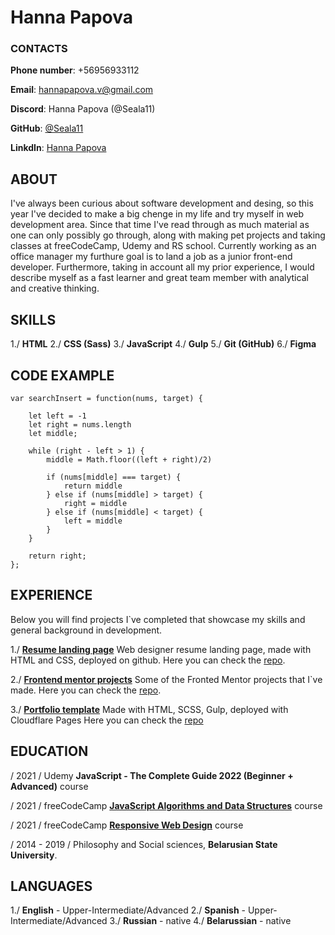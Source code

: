 # **Hanna Papova**

###  CONTACTS

**Phone number**: +56956933112  

**Email**: hannapapova.v@gmail.com  

**Discord**: Hanna Papova (@Seala11)  

**GitHub**: [@Seala11](https://github.com/Seala11)  

**LinkdIn**: [Hanna Papova](https://www.linkedin.com/in/hanna-papova-56a0776b/)  


##  ABOUT

I've always been curious about software development and desing, so this year I've decided to make a big chenge in my life and try myself in web development area. Since that time I've read through as much material as one can only possibly go through, along with making pet projects and taking classes at freeCodeCamp, Udemy and RS school. Currently working as an office manager my furthure goal is to land a job as a junior front-end developer. Furthermore, taking in account all my prior experience,  I would describe myself as a fast learner and great team member with analytical and creative thinking. 

##  SKILLS

1./ **HTML**
2./ **CSS (Sass)**
3./ **JavaScript**
4./ **Gulp**
5./ **Git (GitHub)**
6./ **Figma** 

##  CODE EXAMPLE

```
var searchInsert = function(nums, target) {
    
    let left = -1
    let right = nums.length 
    let middle; 
    
    while (right - left > 1) {
        middle = Math.floor((left + right)/2)
        
        if (nums[middle] === target) {
            return middle
        } else if (nums[middle] > target) {
            right = middle
        } else if (nums[middle] < target) {
            left = middle
        }
    }

    return right;
};
  ```

## EXPERIENCE

Below you will find projects I`ve completed that showcase my skills and general background in development.

1./ **[Resume landing page](#https://slovoo.github.io/resume/ "view the project")**
Web designer resume landing page, made with HTML and CSS, deployed on github.
Here you can check the [repo](https://github.com/Slovoo/resume "resume landing page repo").

2./ **[Frontend mentor projects](#https://frontend-mentor-challenges11.netlify.app/ "view the project")**
Some of the Fronted Mentor projects that I`ve made.
Here you can check the [repo](https://github.com/Seala11/Frontend-Mentor-Projects "fronted mentor repo").

3./ **[Portfolio template](#https://portfolio-template-seala.pages.dev/ "view the project")**
Made with HTML, SCSS, Gulp, deployed with Cloudflare Pages
Here you can check the [repo](https://github.com/Seala11/Frontend-Mentor-Projects "portfolio repo") 


##  EDUCATION

/ 2021 / Udemy **JavaScript - The Complete Guide 2022 (Beginner + Advanced)** course

/ 2021 / freeCodeCamp **[JavaScript Algorithms and Data Structures](#https://www.freecodecamp.org/certification/seala/javascript-algorithms-and-data-structures "click to check the certificate")** course

/ 2021 / freeCodeCamp **[Responsive Web Design](#https://www.freecodecamp.org/certification/seala/responsive-web-design "click to check the certificate")** course

/ 2014 - 2019 / Philosophy and Social sciences, **Belarusian State University**.


##  LANGUAGES

1./ **English** - Upper-Intermediate/Advanced
2./ **Spanish** - Upper-Intermediate/Advanced
3./ **Russian** - native
4./ **Belarussian** - native

